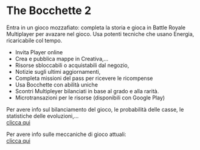 # The Bocchette 2

Entra in un gioco mozzafiato: completa la storia e gioca in Battle Royale Multiplayer per avazare nel gioco. 
Usa potenti tecniche che usano Energia, ricaricabile col tempo. 

- Invita Player online
- Crea e pubblica mappe in Creativa,...
- Risorse sbloccabili o acquistabili dal negozio, 
- Notizie sugli ultimi aggiornamenti, 
- Completa missioni del pass per ricevere le ricompense
- Usa Bocchette con abilità uniche
- Scontri Multipleyer bilanciati in base al grado e alla rarità.
- Microtransazioni per le risorse (disponibili con Google Play)

Per avere info sul bilanciamento del gioco, le probabilità delle casse, le statistiche delle evoluzioni,...<br>
[clicca qui](https://docs.google.com/document/d/1PsYpN7GvzRnKKDpvvbf1r1OtHE_SL6dzfo08ABIh9Zg/edit?usp=sharing)

Per avere info sulle meccaniche di gioco attuali:<br>
[clicca qui](https://docs.google.com/document/d/12C7B9nhLu7u6d1-XphUSWcpGSp7YnpcStAfIIHGq-tU/edit?usp=sharing)